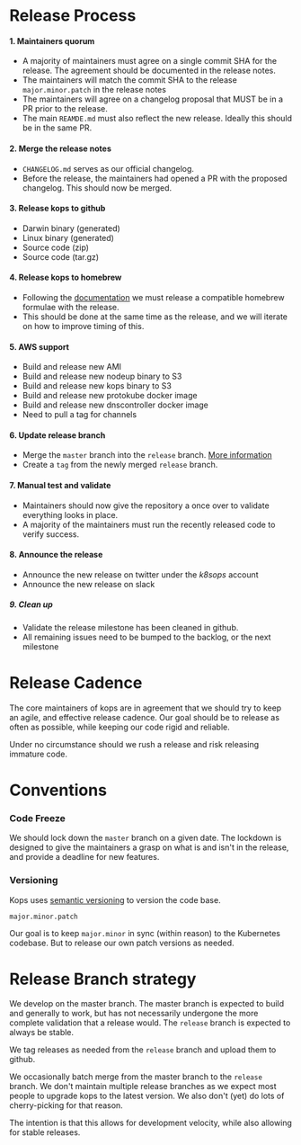 # Release Process

#### 1. Maintainers quorum

* A majority of maintainers must agree on a single commit SHA for the release. The agreement should be documented in the release notes.
* The maintainers will match the commit SHA to the release `major.minor.patch` in the release notes
* The maintainers will agree on a changelog proposal that MUST be in a PR prior to the release.
* The main `REAMDE.md` must also reflect the new release. Ideally this should be in the same PR.

#### 2. Merge the release notes

* `CHANGELOG.md` serves as our official changelog.
* Before the release, the maintainers had opened a PR with the proposed changelog. This should now be merged.


#### 3. Release kops to github

*  Darwin binary (generated)
*  Linux binary (generated)
*  Source code (zip)
*  Source code (tar.gz)

#### 4. Release kops to homebrew

* Following the [documentation](development/homebrew.md) we must release a compatible homebrew formulae with the release.
* This should be done at the same time as the release, and we will iterate on how to improve timing of this.

#### 5. AWS support

* Build and release new AMI
* Build and release new nodeup binary to S3
* Build and release new kops binary to S3
* Build and release new protokube docker image
* Build and release new dnscontroller docker image
* Need to pull a tag for channels

#### 6. Update release branch

* Merge the `master` branch into the `release` branch. [More information](releases.md#branch-strategy)
* Create a `tag` from the newly merged `release` branch.

#### 7. Manual test and validate

* Maintainers should now give the repository a once over to validate everything looks in place.
* A majority of the maintainers must run the recently released code to verify success.

#### 8. Announce the release

* Announce the new release on twitter under the *k8sops* account
* Announce the new release on slack

##### 9. Clean up

* Validate the release milestone has been cleaned in github.
* All remaining issues need to be bumped to the backlog, or the next milestone



# Release Cadence

The core maintainers of kops are in agreement that we should try to keep an agile, and effective release cadence. Our goal should be to release as often as possible, while keeping our code rigid and reliable.

Under no circumstance should we rush a release and risk releasing immature code.

# Conventions

### Code Freeze

We should lock down the `master` branch on a given date. The lockdown is designed to give the maintainers a grasp on what is and isn't in the release, and provide a deadline for new features.

### Versioning

Kops uses [semantic versioning](http://semver.org/) to version the code base.

```
major.minor.patch
```

Our goal is to keep `major.minor` in sync (within reason) to the Kubernetes codebase. But to release our own patch versions as needed.

# Release Branch strategy

We develop on the master branch.  The master branch is expected to build and generally to work,
but has not necessarily undergone the more complete validation that a release would.  The `release`
branch is expected to always be stable.

We tag releases as needed from the `release` branch and upload them to github.

We occasionally batch merge from the master branch to the `release` branch.  We don't maintain
multiple release branches as we expect most people to upgrade kops to the latest version.  We also
don't (yet) do lots of cherry-picking for that reason.

The intention is that this allows for development velocity, while also allowing for stable releases.
